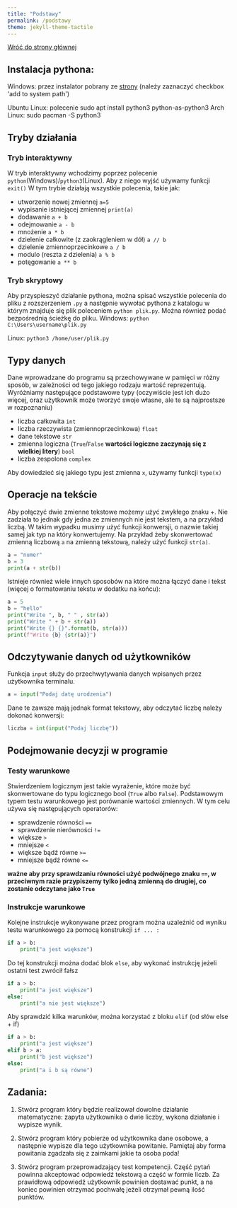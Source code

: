 ```yaml
---
title: "Podstawy"
permalink: /podstawy
theme: jekyll-theme-tactile
---
```


[Wróć do strony głównej](index.md)

## Instalacja pythona:
Windows: przez instalator pobrany ze [strony](https://www.python.org/downloads/) (należy zaznaczyć checkbox 'add to system path')

Ubuntu Linux: polecenie sudo apt install python3 python-as-python3
Arch Linux: sudo pacman -S python3

## Tryby działania
### Tryb interaktywny
W tryb interaktywny wchodzimy poprzez polecenie `python`(Windows)/`python3`(Linux). Aby z niego wyjść używamy funkcji `exit()`
W tym trybie działają wszystkie polecenia, takie jak:

- utworzenie nowej zmiennej `a=5`
- wypisanie istniejącej zmiennej `print(a)`
- dodawanie `a + b`
- odejmowanie `a - b`
- mnożenie `a * b`
- dzielenie całkowite (z zaokrągleniem w dół) `a // b`
- dzielenie zmiennoprzecinkowe `a / b`
- modulo (reszta z dzielenia) `a % b`
- potęgowanie `a ** b`

### Tryb skryptowy
Aby przyspieszyć działanie pythona, można spisać wszystkie polecenia do pliku z rozszerzeniem `.py` a następnie wywołać pythona z katalogu w którym znajduje się plik poleceniem `python plik.py`. Można również podać bezpośrednią ścieżkę do pliku.
Windows: `python C:\Users\username\plik.py`

Linux: `python3 /home/user/plik.py`

## Typy danych
Dane wprowadzane do programu są przechowywane w pamięci w różny sposób, w zależności od tego jakiego rodzaju wartość reprezentują. Wyróżniamy następujące podstawowe typy (oczywiście jest ich dużo więcej, oraz użytkownik może tworzyć swoje własne, ale te są najprostsze w rozpoznaniu)

- liczba całkowita `int`
- liczba rzeczywista (zmiennoprzecinkowa) `float`
- dane tekstowe `str`
- zmienna logiczna (`True`/`False` **wartości logiczne zaczynają się z wielkiej litery**) `bool`
- liczba zespolona `complex`

Aby dowiedzieć się jakiego typu jest zmienna `x`, używamy funkcji `type(x)`

## Operacje na tekście
Aby połączyć dwie zmienne tekstowe możemy użyć zwykłego znaku +. Nie zadziała to jednak gdy jedna ze zmiennych nie jest tekstem, a na przykład liczbą. W takim wypadku musimy użyć funkcji konwersji, o nazwie takiej samej jak typ na który konwertujemy. Na przykład żeby skonwertować zmienną liczbową `a` na zmienną tekstową, należy użyć funkcji `str(a)`.

```python
a = "numer"
b = 3
print(a + str(b))
```

Istnieje również wiele innych sposobów na które można łączyć dane i tekst (więcej o formatowaniu tekstu w dodatku na końcu):

```python
a = 5
b = "hello"
print("Write ", b, " " , str(a))
print("Write " + b + str(a))
print("Write {} {}".format(b, str(a)))
print(f"Write {b} {str(a)}")
```

## Odczytywanie danych od użytkowników
Funkcja `input` służy do przechwytywania danych wpisanych przez użytkownika terminalu.

```python
a = input("Podaj datę urodzenia")
```

Dane te zawsze mają jednak format tekstowy, aby odczytać liczbę należy dokonać konwersji:

```python
liczba = int(input("Podaj liczbę"))
```

## Podejmowanie decyzji w programie
### Testy warunkowe
Stwierdzeniem logicznym jest takie wyrażenie, które może być skonwertowane do typu logicznego bool (`True` albo `False`). Podstawowym typem testu warunkowego jest porównanie wartości zmiennych. W tym celu używa się następujących operatorów:

- sprawdzenie równości `==`
- sprawdzenie nierówności `!=`
- większe `>`
- mniejsze `<`
- większe bądź równe `>=`
- mniejsze bądź równe `<=`

**ważne aby przy sprawdzaniu równości użyć podwójnego znaku `==`, w przeciwnym razie przypiszemy tylko jedną zmienną do drugiej, co zostanie odczytane jako `True`**

### Instrukcje warunkowe
Kolejne instrukcje wykonywane przez program można uzależnić od wyniku testu warunkowego za pomocą konstrukcji `if ... :`

```python
if a > b:
    print("a jest większe")
```
Do tej konstrukcji można dodać blok `else`, aby wykonać instrukcję jeżeli ostatni test zwrócił fałsz

```python
if a > b:
    print("a jest większe")
else:
    print("a nie jest większe")
```
Aby sprawdzić kilka warunków, można korzystać z bloku `elif` (od słów else + if)

```python
if a > b:
    print("a jest większe")
elif b > a:
    print("b jest większe")
else:
    print("a i b są równe")
```
## Zadania:
1. Stwórz program który będzie realizował dowolne działanie matematyczne: zapyta użytkownika o dwie liczby, wykona działanie i wypisze wynik.

2. Stwórz program który pobierze od użytkownika dane osobowe, a następnie wypisze dla tego użytkownika powitanie. Pamiętaj aby forma powitania zgadzała się z zaimkami jakie ta osoba poda!

3. Stwórz program przeprowadzający test kompetencji. Część pytań powinna akceptować odpowiedź tekstową a część w formie liczb. Za prawidłową odpowiedź użytkownik powinien dostawać punkt, a na koniec powinien otrzymać pochwałę jeżeli otrzymał pewną ilość punktów.

